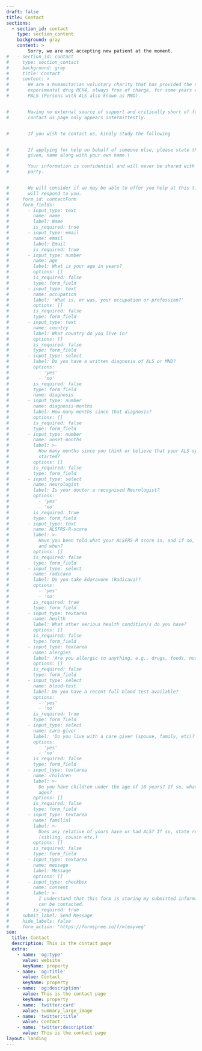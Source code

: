 ```yaml
---
draft: false
title: Contact
sections:
  - section_id: contact
    type: section_content
    background: gray
    content: >
        Sorry, we are not accepting new patient at the moment.
#   - section_id: contact
#     type: section_contact
#     background: gray
#     title: Contact
#     content: >
#       ​​We are a humanitarian voluntary charity that has provided the new
#       experimental drug RCH4, always free of charge, for some years worldwide to
#       PALS (Persons with ALS also known as MND).


#       Having no external source of support and critically short of funding, this
#       contact us page only appears intermittently.


#       If you wish to contact us, kindly study the following


#       If applying for help on behalf of someone else, please state their first,
#       given, name along with your own name.\

#       Your information is confidential and will never be shared with any other
#       party.


#       We will consider if we may be able to offer you help at this time and we
#       will respond to you.
#     form_id: contactForm
#     form_fields:
#       - input_type: text
#         name: name
#         label: Name
#         is_required: true
#       - input_type: email
#         name: email
#         label: Email
#         is_required: true
#       - input_type: number
#         name: age
#         label: What is your age in years?
#         options: []
#         is_required: false
#         type: form_field
#       - input_type: text
#         name: occupation
#         label: 'What is, or was, your occupation or profession?'
#         options: []
#         is_required: false
#         type: form_field
#       - input_type: text
#         name: country
#         label: What country do you live in?
#         options: []
#         is_required: false
#         type: form_field
#       - input_type: select
#         label: Do you have a written diagnosis of ALS or MND?
#         options:
#           - 'yes'
#           - 'no'
#         is_required: false
#         type: form_field
#         name: diagnosis
#       - input_type: number
#         name: diagnosis-months
#         label: How many months since that diagnosis?
#         options: []
#         is_required: false
#         type: form_field
#       - input_type: number
#         name: onset-months
#         label: >-
#           How many months since you think or believe that your ALS symptoms
#           started?
#         options: []
#         is_required: false
#         type: form_field
#       - input_type: select
#         name: neurologist
#         label: Is your doctor a recognised Neurologist?
#         options:
#           - 'yes'
#           - 'no'
#         is_required: true
#         type: form_field
#       - input_type: text
#         name: ALSFRS-R-score
#         label: >-
#           Have you been told what your ALSFRS-R score is, and if so, what is it
#           and when?
#         options: []
#         is_required: false
#         type: form_field
#       - input_type: select
#         name: radicava
#         label: Do you take Edaravone (Radicava)?
#         options:
#           - 'yes'
#           - 'no'
#         is_required: true
#         type: form_field
#       - input_type: textarea
#         name: health
#         label: What other serious health condition/s do you have?
#         options: []
#         is_required: false
#         type: form_field
#       - input_type: textarea
#         name: alergies
#         label: 'Are you allergic to anything, e.g., drugs, foods, nuts, pollen, etc.?'
#         options: []
#         is_required: false
#         type: form_field
#       - input_type: select
#         name: blood-test
#         label: Do you have a recent full blood test available?
#         options:
#           - 'yes'
#           - 'no'
#         is_required: true
#         type: form_field
#       - input_type: select
#         name: care-giver
#         label: 'Do you live with a care giver (spouse, family, etc)?'
#         options:
#           - 'yes'
#           - 'no'
#         is_required: false
#         type: form_field
#       - input_type: textarea
#         name: children
#         label: >-
#           Do you have children under the age of 18 years? If so, what are their
#           ages?
#         options: []
#         is_required: false
#         type: form_field
#       - input_type: textarea
#         name: familial
#         label: >-
#           Does any relative of yours have or had ALS? If so, state relationship
#           (sibling, cousin etc.)
#         options: []
#         is_required: false
#         type: form_field
#       - input_type: textarea
#         name: message
#         label: Message
#         options: []
#       - input_type: checkbox
#         name: consent
#         label: >-
#           I understand that this form is storing my submitted information so I
#           can be contacted.
#         is_required: true
#     submit_label: Send Message
#     hide_labels: false
#     form_action: 'https://formspree.io/f/mleayveg'
seo:
  title: Contact
  description: This is the contact page
  extra:
    - name: 'og:type'
      value: website
      keyName: property
    - name: 'og:title'
      value: Contact
      keyName: property
    - name: 'og:description'
      value: This is the contact page
      keyName: property
    - name: 'twitter:card'
      value: summary_large_image
    - name: 'twitter:title'
      value: Contact
    - name: 'twitter:description'
      value: This is the contact page
layout: landing
---
```

